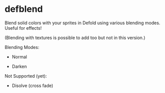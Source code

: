 # defblend
Blend solid colors with your sprites in Defold using various blending modes. Useful for effects!

(Blending with textures is possible to add too but not in this version.)

Blending Modes:

* Normal

* Darken

Not Supported (yet):

* Disolve (cross fade)